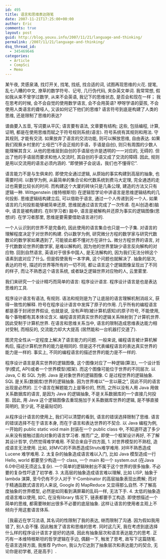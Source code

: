 ```yaml
---
id: 495
title: 语言和思维表达随笔
date: 2007-11-21T17:25:00+00:00
author: Eric
comments: true
layout: post
guid: http://blog.youxu.info/2007/11/21/language-and-thinking/
permalink: /2007/11/21/language-and-thinking/
dsq_thread_id:
  - 345469646
categories:
  - Article
  - CompSci
  - Memo
---
```

某午夜, 灵感泉涌, 找灯开关, 找笔, 找纸, 找合适的词, 试图再现思维的火花. 提笔, 乱七八糟的中文, 潦草的数学符号、记号, 几行伪代码, 夹杂英文单词. 我常常想, 假如我从来不曾学过数学, 从来不会英语, 我记下的思维状态, 是否会和现在一样； 我在思考的时候, 会不会自觉的使用数学语言, 会不会用英语? 咿呀学语的婴孩, 不会使用人类语言的聋哑人, 又该如何记下他们的思维? 语言符号到底是构建了人类的思维, 还是限制了思维的表达?

谱曲要入五音, 写词要从平仄; 语言要有语法, 文章要有结构; 这些, 包括编程, 计算, 证明, 都是在使用思维而赋之于符号规则系统(语言). 符号系统有其规则和用法. 守其规则, 才能有交流. 如果放弃了语言的交流功能, 则可以解放思维, 自由表达. 如果我们观察乡村里的&#8221;土哑巴&#8221;(不会正规的手语，手语是自创), 则只有周围的少数人能理解其含义. 从他的思维层到自创的手语层也许是透明的一一对应的, 无碍的. 但出了他的手语层而要求和他人交流时, 其自创的手语又成了交流的障碍. 因此, 规则是用以交流用的语言必须内涵的. &#8220;即使狮子会说话，我们也不懂得它&#8221;.

语言能力不是与生俱来的. 即使完全通过逻辑, 从原始的事实构建到高层的抽象, 也需要时间. 以数学为例, 从最简单的集合论和代数系统到费马大定理, 完全通透的走过也需要比较长的时间. 而构建这个大厦的砖块只是几条公理, 建造的方法又只有逻辑一种. Wittgenstein (维特根斯坦) 在逻辑哲学论中讲语言是思维逻辑结构的几何投影. 思维逻辑结构建立后, 可以借助于语言, 通过一个人传递到另一个人. 如果语言的几何投影能够被简单还原, 思维就通过语言完成了一次传递. 在A(创造者)脑中, 语言是被构建的. 在B(学习者) 脑中, 语言是被解构并还原为事实的逻辑图像(思想)的. 在学习者那里, 思维是要需要借助语言进行的.

一个人认识到的世界不是完备的, 因此使用的语言集合也只是一个子集. 对语言的理解程度决定于对世界的构建. 仍以数学为例, 研究微分方程的数学家与研究代数数论的数学家如果遇到了, 可能彼此都不懂对方在讲什么. 微分方程世界的语言, 对于代数数论世界的数学家, 是难以解构的, 因为他的世界里缺少语言反向解构的对应物. 回到自然语言, 英语对于很多中国人, 是无法解构的, 因为我们无法分辨这个语素到底对应了什么. 但是假使我有一本字典, 这个问题也就解决了. 抽象的层次, 表达的符号, 描述的世界等所有的一切不同, 都让语言这个逻辑图像呈现出了不同的样子, 而让不熟悉这个语言系统, 或者缺乏逻辑世界对应物的人, 云里雾里.

我们来研究一个设计精巧而简单的语言: 程序设计语言. 程序设计语言是也是表达思维的工具.

程序设计语言有语法, 有规则. 语法和规则是为了让底层的语言理解机制消歧义, 获得一致性的解释. 符号在程序设计语言中发挥了原子的作用. 几乎所有的编程语言都是基于封闭世界假设, 也就是说, 没有声明(被计算机感知)的原子符号, 不能使用, 每个事物都有其本体论含义. 编程语言把真实世界的逻辑关系映射到了计算机世界. 因此受制于计算机世界. 在语言和思维关系当中, 语言的限制造成思维表达能力相对受制, 而相反的, 交流能力却大大提高 (居然能和一台机器打交道了).

图灵完全性从一定程度上解决了语言能力的问题. 一般来说, 编程语言被计算机解构后, 描述计算机世界的能力是相同的. 但是这不代表编程语言的表达真实世界的能力是一样的. 事实上, 不同的编程语言的描述世界的能力是不一样的.

程序设计语言是真实世界的逻辑图像, 这个图像对应了一种逻辑(算法), 一个设计哲学(模式, API)或者一个世界模型(框架). 而这个图像可能位于世界的不同层次. 以Java, C 和 SQL 为例. Java 是对象世界的逻辑图像. C 是过程世界的逻辑抽象. SQL 是关系(数据库)世界的逻辑抽象. 因为世界难以&#8221;一言以蔽之&#8221;, 因此不同的语言出现是必然的. 三个语言在解题能力上是等价的, 然而, 之所以没有人用 Java 用做关系数据库的语言, 是因为 Java 的逻辑抽象, 不是关系数据库的一个直接几何投影. 因此, 用 Java 这个逻辑图像去重现施加于关系数据库世界的逻辑, 是不够直接简明的, 至少说, 不是最贴切的.

从程序设计语言的使用上, 我们可以清楚的看到, 语言的错误选择限制了思维. 语言的错误选择不在于语言本身, 而在于语言和表达世界的不契合. 以 Java 编程为例, 一开始的 public static void main 封装在一个 public class 中, 不知道吓退了多少从来没有接触过面向对象的语言学习者. 推而广之, 即使一个框架设计再好, 不了解其设计哲学, 仍然觉得难学难用. 不契合来自于四方面, 1. 对世界模型的不熟稔, 造成语言无法使用. 比如, 对MVC的不熟悉造成Struts难学难用. 对IR不熟悉造成 Lucene 难学难用. 2. 太复杂的抽象造成语言难以入门, 比如 Java 模型造成一行Hello, world 都要至少构造一个 class, 一个 main 和一个 system.out (在Java 6.0中已经无须这么复杂). 一个简单的逻辑映射出不属于这个世界的很多抽象. 不必要的复杂性吓退了初学者. 3. 太高层的抽象造成语言难以理解, 比如 LISP, 抽象于 lambda 演算, 至今仍有不少人对于 Y-Combinator 的高层抽象表现出费解; 而对于精通函数式语言的人来说, Google 的 MapReduce 又显得那么自然. 不了解高度抽象的世界模型, 必然是如同看到满屏幕的乱码一样, 无法下手. 4. 太低的抽象造成语言难以使用, 如C, 在没有library 情况下, 链表都要手工构造. 即使想描述一个简单的思维, 都需要映射出很多不必要的底层抽象. 这样让语言的使用者主观上不倾向于用这套语言体系.

［我最近在学习法语, 其名词的性限制了我的表达, 继而限制了沟通. 因为假如我用错了, 别人会不懂. 因此触发了语言和思维的思考. 同时这几天, 我在考虑到底选择什么样的程序设计语言才是好的选择, 因此有抽象层次和语言表达能力的思考. 正巧有一本维特根斯坦的哲学逻辑在手边, 偶翻一下, 触发了思考, 故写下这篇随笔. 在语言选择方面, 我推荐 Python, 我认为它达到了抽象层次和表达能力的契合, 无论你是初学者, 还是高手］.